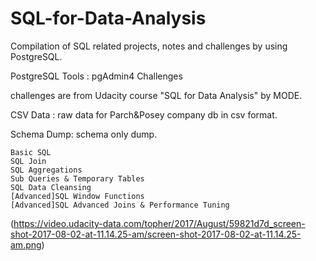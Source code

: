 # SQL-for-Data-Analysis

Compilation of SQL related projects, notes and challenges by using PostgreSQL.

PostgreSQL Tools : pgAdmin4
Challenges

challenges are from Udacity course "SQL for Data Analysis" by MODE.

CSV Data : raw data for Parch&Posey company db in csv format.

Schema Dump: schema only dump.

    Basic SQL
    SQL Join
    SQL Aggregations
    Sub Queries & Temporary Tables
    SQL Data Cleansing
    [Advanced]SQL Window Functions
    [Advanced]SQL Advanced Joins & Performance Tuning
(https://video.udacity-data.com/topher/2017/August/59821d7d_screen-shot-2017-08-02-at-11.14.25-am/screen-shot-2017-08-02-at-11.14.25-am.png)
